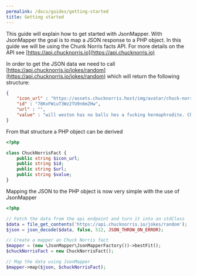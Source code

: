 ```yaml
---
permalink: /docs/guides/getting-started
title: Getting started
---
```


This guide will explain how to get started with JsonMapper. With JsonMapper the goal is to map a JSON response to a PHP object. 
In this guide we will be using the Chunk Norris facts API. For more details on the API see [https://api.chucknorris.io](https://api.chucknorris.io)

In order to get the JSON data we need to call [https://api.chucknorris.io/jokes/random](https://api.chucknorris.io/jokes/random) which will return the following
structure:
```json
{
    "icon_url" : "https://assets.chucknorris.host/img/avatar/chuck-norris.png",
    "id" : "78KxFWiuT3Wz2TU9n6mZHw",
    "url" : "",
    "value" : "will weston has no balls hes a fucking hermaphrodite. Chuck Norris hates hermaphrodites"
}
```

From that structure a PHP object can be derived
```php
<?php

class ChuckNorrisFact {
    public string $icon_url;
    public string $id;
    public string $url;
    public string $value;
}
``` 

Mapping the JSON to the PHP object is now very simple with the use of JsonMapper
```php
<?php

// Fetch the data from the api endpoint and turn it into an stdClass
$data = file_get_contents('https://api.chucknorris.io/jokes/random');
$json = json_decode($data, false, 512, JSON_THROW_ON_ERROR);

// Create a mapper an Chuck Norris fact
$mapper = (new \JsonMapper\JsonMapperFactory())->bestFit();
$chuckNorrisFact = new ChuckNorrisFact();

// Map the data using JsonMapper
$mapper->map($json, $chuckNorrisFact);
```